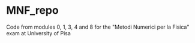 # MNF_repo
Code from modules 0, 1, 3, 4 and 8 for the "Metodi Numerici per la Fisica" exam at University of Pisa
